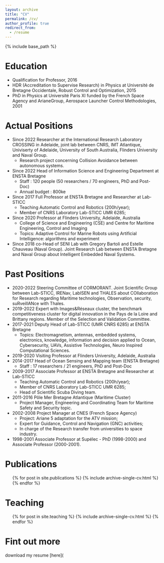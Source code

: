 ```yaml
---
layout: archive
title: "CV"
permalink: /cv/
author_profile: true
redirect_from:
  - /resume
---
```


{% include base_path %}

Education
======
* Qualification for Professor, 2016
* HDR (Accreditation to Supervise Research) in Physics at Université de Bretagne Occidentale, Robust Control and Optimization, 2015
* PhD in Physics at Université Paris XI funded by the French Space Agency and ArianeGroup, Aerospace Launcher Control Methodologies, 2001

Actual Positions
======
* Since 2022 Researcher at the International Research Laboratory CROSSING in Adelaide, joint lab between CNRS, IMT Atlantique, Univiserty of Adelaide, University of South Australia, Flinders University and Naval Group.
  * Research project concerning Collision Avoidance between autonomous systems.
* Since 2022 Head of Information Science and Engineering Department at ENSTA Bretagne
  * Staff : 120 people (50 researchers / 70 engineers, PhD and Post-Doc)
  * Annual budget : 800ke
* Since 2017 Full Professor at ENSTA Bretagne and Researcher at Lab-STICC
  * Teaching Automatic Control and Robotics (200h/year);
  * Member of CNRS Laboratory Lab-STICC UMR 6285;
* Since 2020 Professor at Flinders University, Adelaide, Australia
  * College of Science and Engineering (CSE) and Centre for Maritime Engineering, Control and Imaging
  * Topics: Adaptive Control for Marine Robots using Artificial Intelligence: algorithms and experiment
* Since 2018 co-Head of SENI Lab with Gregory Bartoli and Estelle Chauveau (Naval Group). Joint Research Lab between ENSTA Bretagne and Naval Group about Intelligent Embedded Naval Systems.

Past Positions
=====
* 2020-2022 Steering Committee of CORMORANT. Joint Scientific Group between Lab-STICC, IRENav, LabISEN and THALES about COllaboration for Research regarding Maritime technologies, Observation, security, suRveillANce
with Thales.
* 2019-2022 Expert with Images&Réseaux cluster, the benchmark competitiveness cluster for digital
innovation in the Pays de la Loire and Brittany regions. Member of the Selection and
Validation Committee.
* 2017-2021 Deputy Head of Lab-STICC (UMR CNRS 6285) at ENSTA Bretagne
  * Topics: Electromagnetism, antennas, embedded systems, electronics, knowledge, information and decision applied to Ocean, Cybersecurity, UAVs, Assistive Technologies, Neuro Inspired Computational Sciences.
* 2019-2020 Visiting Professor at Flinders University, Adelaide, Australia
* 2014-2017 Head of Ocean Sensing and Mapping team (ENSTA Bretagne)
  * Staff : 17 researchers / 21 engineers, PhD and Post-Doc
* 2009-2017 Associate Professor at ENSTA Bretagne and Researcher at Lab-STICC
  * Teaching Automatic Control and Robotics (200h/year);
  * Member of CNRS Laboratory Lab-STICC UMR 6285;
  * Head of Scientific Scuba Diving team.
* 2011-2016 Pôle Mer Bretagne Atlantique (Maritime Cluster)
  * Project Manager, Engineering and Coordinating Team for Maritime Safety and Security topic.
* 2002-2008 Project Manager at CNES (French Space Agency)
  * Project: Ariane 5 adaptation for the ATV mission;
  * Expert for Guidance, Control and Navigation (GNC) activities;
  * In charge of the Research transfer from universities to space industry.
* 1998-2001 Associate Professor at Supélec - PhD (1998-2000) and Associate Professor (2000-2001).
  


Publications
======
  <ul>{% for post in site.publications %}
    {% include archive-single-cv.html %}
  {% endfor %}</ul>
  
 
Teaching
======
  <ul>{% for post in site.teaching %}
    {% include archive-single-cv.html %}
  {% endfor %}</ul>
  
Fint out more
======
download my resume [here](
